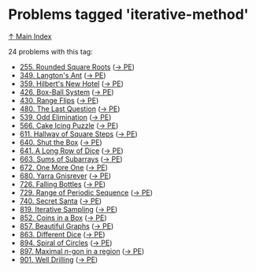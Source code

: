 # Problems tagged 'iterative-method'

[↑ Main Index](../README.md)

24 problems with this tag:

- [255. Rounded Square Roots](../problems/255.md) ([→ PE](https://projecteuler.net/problem=255))
- [349. Langton's Ant](../problems/349.md) ([→ PE](https://projecteuler.net/problem=349))
- [359. Hilbert's New Hotel](../problems/359.md) ([→ PE](https://projecteuler.net/problem=359))
- [426. Box-Ball System](../problems/426.md) ([→ PE](https://projecteuler.net/problem=426))
- [430. Range Flips](../problems/430.md) ([→ PE](https://projecteuler.net/problem=430))
- [480. The Last Question](../problems/480.md) ([→ PE](https://projecteuler.net/problem=480))
- [539. Odd Elimination](../problems/539.md) ([→ PE](https://projecteuler.net/problem=539))
- [566. Cake Icing Puzzle](../problems/566.md) ([→ PE](https://projecteuler.net/problem=566))
- [611. Hallway of Square Steps](../problems/611.md) ([→ PE](https://projecteuler.net/problem=611))
- [640. Shut the Box](../problems/640.md) ([→ PE](https://projecteuler.net/problem=640))
- [641. A Long Row of Dice](../problems/641.md) ([→ PE](https://projecteuler.net/problem=641))
- [663. Sums of Subarrays](../problems/663.md) ([→ PE](https://projecteuler.net/problem=663))
- [672. One More One](../problems/672.md) ([→ PE](https://projecteuler.net/problem=672))
- [680. Yarra Gnisrever](../problems/680.md) ([→ PE](https://projecteuler.net/problem=680))
- [726. Falling Bottles](../problems/726.md) ([→ PE](https://projecteuler.net/problem=726))
- [729. Range of Periodic Sequence](../problems/729.md) ([→ PE](https://projecteuler.net/problem=729))
- [740. Secret Santa](../problems/740.md) ([→ PE](https://projecteuler.net/problem=740))
- [819. Iterative Sampling](../problems/819.md) ([→ PE](https://projecteuler.net/problem=819))
- [852. Coins in a Box](../problems/852.md) ([→ PE](https://projecteuler.net/problem=852))
- [857. Beautiful Graphs](../problems/857.md) ([→ PE](https://projecteuler.net/problem=857))
- [863. Different Dice](../problems/863.md) ([→ PE](https://projecteuler.net/problem=863))
- [894. Spiral of Circles](../problems/894.md) ([→ PE](https://projecteuler.net/problem=894))
- [897. Maximal $n$-gon in a region](../problems/897.md) ([→ PE](https://projecteuler.net/problem=897))
- [901. Well Drilling](../problems/901.md) ([→ PE](https://projecteuler.net/problem=901))
